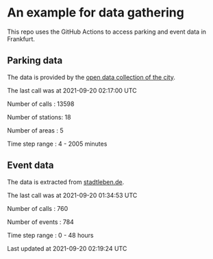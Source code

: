 # An example for data gathering

This repo uses the GitHub Actions to access parking and event data in Frankfurt.

## Parking data
The data is provided by the [open data collection of the city](https://www.offenedaten.frankfurt.de/).

The last call was at 2021-09-20 02:17:00 UTC

Number of calls   : 13598

Number of stations:    18

Number of areas   :     5

Time step range   :     4 -  2005 minutes


## Event data
The data is extracted from [stadtleben.de](https://stadtleben.de/frankfurt/).

The last call was at 2021-09-20 01:34:53 UTC

Number of calls   : 760

Number of events  : 784

Time step range   :   0 -  48 hours


Last updated at 2021-09-20 02:19:24 UTC
